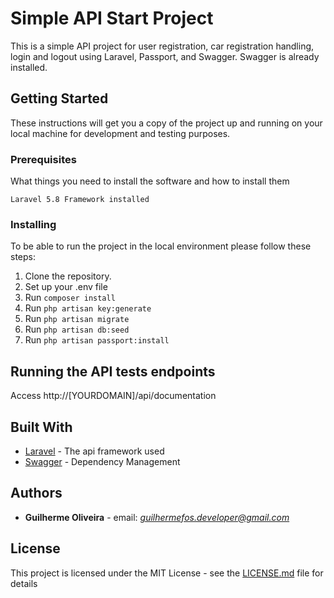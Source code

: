 # Simple API Start Project 

This is a simple API project for user registration, car registration handling, login and logout using Laravel, Passport, and Swagger. Swagger is already installed.

## Getting Started

These instructions will get you a copy of the project up and running on your local machine for development and testing purposes.

### Prerequisites

What things you need to install the software and how to install them

```
Laravel 5.8 Framework installed
```

### Installing

To be able to run the project in the local environment please follow these steps:

1. Clone the repository.
1. Set up your .env file
1. Run `composer install`
1. Run `php artisan key:generate`
1. Run `php artisan migrate`
1. Run `php artisan db:seed`
1. Run `php artisan passport:install`

## Running the API tests endpoints

Access http://[YOURDOMAIN]/api/documentation

## Built With

* [Laravel](https://laravel.com/docs/5.8) - The api framework used
* [Swagger](https://swagger.io/docs/) - Dependency Management

## Authors

* **Guilherme Oliveira** - email: *guilhermefos.developer@gmail.com*

## License

This project is licensed under the MIT License - see the [LICENSE.md](LICENSE.md) file for details
